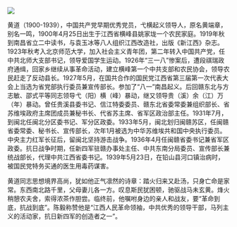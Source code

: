 ![](https://s2.loli.net/2022/09/01/PMBKhEVwbQpNA4T.png)

黄道（1900-1939），中国共产党早期优秀党员，弋横起义领导人，原名黄端章，别名一鸣，1900年4月25日出生于江西省横峰县姚家垅一个农民家庭。1919年秋到南昌省立二中读书，与袁玉冰等八人组织江西改造社，出版《新江西》杂志。1923年秋考入北京师范大学，加入社会主义青年团，第二年转入中国共产党，任中共北师大支部书记，领导爱国学生运动。1926年“三一八”惨案后，遭段祺瑞政府通缉，回家乡继续从事革命活动，建立横峰第一个中共支部和农民协会，领导农民赶走了反动县长。1927年5月，在国共合作的国民党江西省第三届第一次代表大会上当选为省党部执行委员兼宣传部长。参加了“八一”南昌起义。后回赣东北与方志敏、邵式平等同志领导弋（阳）横（峰）暴动，继又领导贵（溪）余（江）万（年）暴动。曾任贵溪县委书记、信江特委委员、赣东北省委常委兼组织部长、省苏维埃政府主席团成员兼秘书长、代省苏主席、省军区政治部主任。1931年7月，到闽北任闽北分区委书记、军分区政委。1933年5月，闽北划归闽赣苏区，任闽赣省委常委、秘书长、宣传部长，次年1月被选为中华苏维埃共和国中央执行委员。中央主力红军长征后，留闽北坚持游击战争。1936年4月任闽赣省委书记兼省军区政委。抗日战争时期，任新四军驻赣办事处主任、中共东南分局委员、宣传部长兼统战部长，代理中共江西省委书记。1939年5月23日，在铅山县河口镇治病时，被国民党特务买通的医生用毒药谋害。

  黄道同志思想境界高尚，犹如他正气凛然的诗章：踏火归来又赴汤，只身亡命是家常。东西南北路千里，父母妻儿各一方。叹息斯民犹困顿，驰驱战马未玄黄。烽火稍憩农夫舍，索得浓茶作胆尝。临终前，他嘱咐身边的亲人和战友，要“革命到底，抗战到底”。陈毅称赞他是“江西人民革命领袖，中共优秀的领导干部，马列主义的活动家，抗日新四军的创造者之一”。